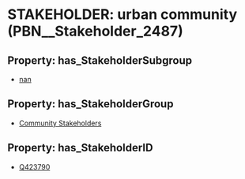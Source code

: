 # STAKEHOLDER: __urban community__ (PBN__Stakeholder_2487)

## Property: has_StakeholderSubgroup

* [nan](PBN__StakeholderSubgroup_7)

## Property: has_StakeholderGroup

* [Community Stakeholders](PBN__StakeholderGroup_8)

## Property: has_StakeholderID

* [Q423790](Q423790)

